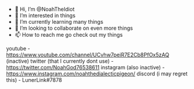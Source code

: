 - 👋 Hi, I’m @NoahTheIdiot
- 👀 I’m interested in things
- 🌱 I’m currently learning many things
- 💞️ I’m looking to collaborate on even more things
- 📫 How to reach me go check out my things

youtube - https://www.youtube.com/channel/UCvhw7peiR7E2Cb8PfOx5zAQ
(inactive) twitter (that I currently dont use) - https://twitter.com/NoahGod76538611
instagram (also inactive) - https://www.instagram.com/noahthedialecticpigeon/
discord (i may regret this) - LunerLink#7878

<!---
NoahTheIdiot/NoahTheIdiot is a ✨ special ✨ repository because its `README.md` (this file) appears on your GitHub profile.
You can click the Preview link to take a look at your changes.
--->
